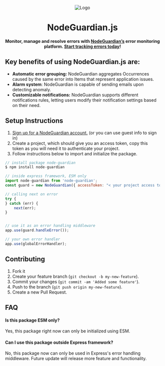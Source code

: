 <p align="center">
  <img src="https://github.com/user-attachments/assets/693228d6-3842-4de4-bffd-74f058d504f4" alt="Logo">
</p>

<h1 align="center">NodeGuardian.js</h1>

<p align="center">
  <strong>Monitor, manage and resolve errors with <a href="https://nodeguardianapp.com/home">NodeGuardian’s</a> error monitoring platform. <a href="https://nodeguardianapp.com/signup">Start tracking errors today</a>!</strong>
</p>

## Key benefits of using NodeGuardian.js are:

- **Automatic error grouping:** NodeGuardian aggregates Occurrences caused by the same error into Items that represent application issues.
- **Alarm system**: NodeGuardian is capable of sending emails upon detecting anomaly.
- **Customizable notifications:** NodeGuardian supports different notifications rules, letting users modify their notification settings based on their need.

## Setup Instructions

1. [Sign up for a NodeGuardian account.](https://nodeguardianapp.com/signup) (or you can use guest info to sign in)
2. Create a project, which should give you an access token, copy this token as you will need it to authenticate your project.
3. Follow instructions below to import and initialize the package.

```js
// install package node-guardian
$ npm install node-guardian

// inside express framework, ESM only
import node-guardian from 'node-guardian';
const guard = new NodeGuardian({ accessToken: "< your project access token >" });

// calling next on error
try {
} catch (err) {
    next(err);
}


// use it as an error handling middleware
app.use(guard.handleError());

// your own error handler
app.use(globalErrorHandler);
```

## Contributing

1. Fork it
2. Create your feature branch (`git checkout -b my-new-feature`).
3. Commit your changes (`git commit -am 'Added some feature'`).
4. Push to the branch (`git push origin my-new-feature`).
5. Create a new Pull Request.

## FAQ

#### Is this package ESM only?

Yes, this package right now can only be initialized using ESM.

#### Can I use this package outside Express framework?

No, this package now can only be used in Express's error handling middleware. Future update will release more feature and functionality.
